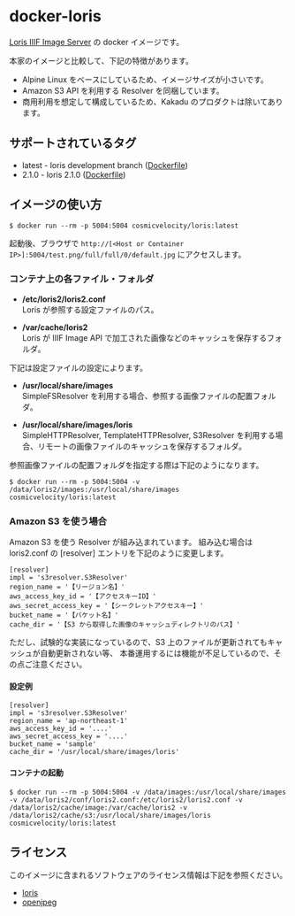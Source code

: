 # docker-loris
[Loris IIIF Image Server](https://github.com/loris-imageserver/loris) の docker イメージです。

本家のイメージと比較して、下記の特徴があります。

- Alpine Linux をベースにしているため、イメージサイズが小さいです。
- Amazon S3 API を利用する Resolver を同梱しています。
- 商用利用を想定して構成しているため、Kakadu のプロダクトは除いてあります。

## サポートされているタグ

- latest - loris development branch ([Dockerfile](https://github.com/cosmicvelocity/docker-loris/raw/master/Dockerfile))
- 2.1.0 - loris 2.1.0 ([Dockerfile](https://github.com/cosmicvelocity/docker-loris/raw/2.1.0/Dockerfile))

## イメージの使い方

    $ docker run --rm -p 5004:5004 cosmicvelocity/loris:latest

起動後、ブラウザで `http://[<Host or Container IP>]:5004/test.png/full/full/0/default.jpg` にアクセスします。  

### コンテナ上の各ファイル・フォルダ
- **/etc/loris2/loris2.conf**  
    Loris が参照する設定ファイルのパス。

- **/var/cache/loris2**  
    Loris が IIIF Image API で加工された画像などのキャッシュを保存するフォルダ。

下記は設定ファイルの設定によります。

- **/usr/local/share/images**  
    SimpleFSResolver を利用する場合、参照する画像ファイルの配置フォルダ。

- **/usr/local/share/images/loris**  
    SimpleHTTPResolver, TemplateHTTPResolver, S3Resolver を利用する場合、リモートの画像ファイルのキャッシュを保存するフォルダ。

参照画像ファイルの配置フォルダを指定する際は下記のようになります。

    $ docker run --rm -p 5004:5004 -v /data/loris2/images:/usr/local/share/images cosmicvelocity/loris:latest

### Amazon S3 を使う場合
Amazon S3 を使う Resolver が組み込まれています。
組み込む場合は loris2.conf の [resolver] エントリを下記のように変更します。

    [resolver]
    impl = 's3resolver.S3Resolver'
    region_name = '【リージョン名】'
    aws_access_key_id = '【アクセスキーID】'
    aws_secret_access_key = '【シークレットアクセスキー】'
    bucket_name = '【バケット名】'
    cache_dir = '【S3 から取得した画像のキャッシュディレクトリのパス】'

ただし、試験的な実装になっているので、S3 上のファイルが更新されてもキャッシュが自動更新されない等、
本番運用するには機能が不足しているので、その点ご注意ください。
    
#### 設定例

    [resolver]
    impl = 's3resolver.S3Resolver'
    region_name = 'ap-northeast-1'
    aws_access_key_id = '....'
    aws_secret_access_key = '....'
    bucket_name = 'sample'
    cache_dir = '/usr/local/share/images/loris'

#### コンテナの起動

    $ docker run --rm -p 5004:5004 -v /data/images:/usr/local/share/images -v /data/loris2/conf/loris2.conf:/etc/loris2/loris2.conf -v /data/loris2/cache/image:/var/cache/loris2 -v /data/loris2/cache/s3:/usr/local/share/images/loris cosmicvelocity/loris:latest

## ライセンス
このイメージに含まれるソフトウェアのライセンス情報は下記を参照ください。

- [loris](https://github.com/loris-imageserver/loris/blob/development/LICENSE-Loris.txt)
- [openjpeg](https://github.com/uclouvain/openjpeg/blob/master/LICENSE)
